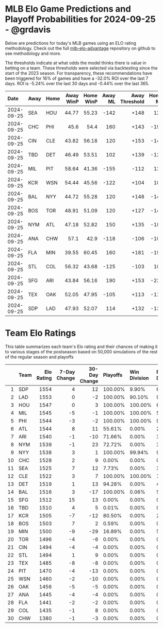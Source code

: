 # MLB Elo Game Predictions and Playoff Probabilities for 2024-09-25 - @grdavis
Below are predictions for today's MLB games using an ELO rating methodology. Check out the full [mlb-elo-advantage](https://github.com/grdavis/mlb-elo-advantage) repository on github to see methodology and more.

The thresholds indicate at what odds the model thinks there is value in betting on a team. These thresholds were selected via backtesting since the start of the 2023 season. For transparency, these recommendations have been triggered for 16% of games and have a -32.0% ROI over the last 7 days. ROI is -5.24% over the last 30 days and -0.44% over the last 365.

| Date       | Away   | Home   |   Away WinP |   Home WinP |   Away ML |   Away Threshold |   Home ML |   Home Threshold |
|:-----------|:-------|:-------|------------:|------------:|----------:|-----------------:|----------:|-----------------:|
| 2024-09-25 | SEA    | HOU    |       44.77 |       55.23 |      -142 |             +148 |       120 |             +101 |
| 2024-09-25 | CHC    | PHI    |       45.6  |       54.4  |       160 |             +143 |      -192 |             +104 |
| 2024-09-25 | CIN    | CLE    |       43.82 |       56.18 |       120 |             +153 |      -142 |             -102 |
| 2024-09-25 | TBD    | DET    |       46.49 |       53.51 |       102 |             +139 |      -122 |             +107 |
| 2024-09-25 | MIL    | PIT    |       58.64 |       41.36 |      -155 |             -112 |       130 |             +168 |
| 2024-09-25 | KCR    | WSN    |       54.44 |       45.56 |      -122 |             +104 |       102 |             +144 |
| 2024-09-25 | BAL    | NYY    |       44.72 |       55.28 |       120 |             +148 |      -142 |             +101 |
| 2024-09-25 | BOS    | TOR    |       48.91 |       51.09 |       120 |             +127 |      -142 |             +117 |
| 2024-09-25 | NYM    | ATL    |       47.18 |       52.82 |       150 |             +135 |      -180 |             +110 |
| 2024-09-25 | ANA    | CHW    |       57.1  |       42.9  |      -118 |             -106 |      -102 |             +159 |
| 2024-09-25 | FLA    | MIN    |       39.55 |       60.45 |       160 |             +181 |      -192 |             -120 |
| 2024-09-25 | STL    | COL    |       56.32 |       43.68 |      -125 |             -103 |       105 |             +154 |
| 2024-09-25 | SFG    | ARI    |       43.84 |       56.16 |       190 |             +153 |      -230 |             -102 |
| 2024-09-25 | TEX    | OAK    |       52.05 |       47.95 |      -105 |             +113 |      -115 |             +132 |
| 2024-09-25 | SDP    | LAD    |       47.93 |       52.07 |       114 |             +132 |      -135 |             +113 |

# Team Elo Ratings
This table summarizes each team's Elo rating and their chances of making it to various stages of the postseason based on 50,000 simulations of the rest of the regular season and playoffs

|    | Team   |   Elo Rating |   7-Day Change |   30-Day Change | Playoffs   | Win Division   | Reach Div. Rd.   | Reach CS   | Reach WS   | Win WS   |
|---:|:-------|-------------:|---------------:|----------------:|:-----------|:---------------|:-----------------|:-----------|:-----------|:---------|
|  1 | SDP    |         1554 |              4 |              12 | 100.00%    | 9.90%          | 61.75%           | 31.49%     | 17.08%     | 10.16%   |
|  2 | LAD    |         1553 |              0 |              -2 | 100.00%    | 90.10%         | 95.48%           | 50.90%     | 27.44%     | 16.42%   |
|  3 | HOU    |         1547 |              0 |               3 | 100.00%    | 100.00%        | 64.53%           | 36.97%     | 20.96%     | 10.34%   |
|  4 | MIL    |         1545 |             -5 |              -1 | 100.00%    | 100.00%        | 58.25%           | 28.08%     | 13.45%     | 7.53%    |
|  5 | PHI    |         1544 |             -3 |              -2 | 100.00%    | 100.00%        | 97.95%           | 49.88%     | 23.43%     | 13.09%   |
|  6 | ATL    |         1544 |              8 |              11 | 55.61%     | 0.00%          | 24.44%           | 11.51%     | 5.48%      | 3.04%    |
|  7 | ARI    |         1540 |             -1 |             -10 | 71.66%     | 0.00%          | 30.85%           | 13.98%     | 6.41%      | 3.47%    |
|  8 | NYM    |         1539 |             -1 |              23 | 72.72%     | 0.00%          | 31.28%           | 14.16%     | 6.71%      | 3.55%    |
|  9 | NYY    |         1538 |              3 |               1 | 100.00%    | 99.94%         | 99.98%           | 58.08%     | 31.59%     | 14.65%   |
| 10 | CHC    |         1528 |              2 |               9 | 0.00%      | 0.00%          | 0.00%            | 0.00%      | 0.00%      | 0.00%    |
| 11 | SEA    |         1525 |              7 |              12 | 7.73%      | 0.00%          | 3.13%            | 1.52%      | 0.71%      | 0.26%    |
| 12 | CLE    |         1522 |              3 |               7 | 100.00%    | 100.00%        | 100.00%          | 47.46%     | 21.98%     | 8.59%    |
| 13 | DET    |         1519 |              1 |              13 | 94.28%     | 0.00%          | 42.02%           | 18.55%     | 8.65%      | 3.24%    |
| 14 | BAL    |         1516 |              3 |             -17 | 100.00%    | 0.06%          | 54.63%           | 22.93%     | 10.31%     | 3.74%    |
| 15 | SFG    |         1512 |             15 |              13 | 0.00%      | 0.00%          | 0.00%            | 0.00%      | 0.00%      | 0.00%    |
| 16 | TBD    |         1510 |              4 |               5 | 0.01%      | 0.00%          | 0.00%            | 0.00%      | 0.00%      | 0.00%    |
| 17 | KCR    |         1505 |             -7 |             -12 | 80.50%     | 0.00%          | 29.97%           | 12.14%     | 4.94%      | 1.64%    |
| 18 | BOS    |         1503 |              7 |               2 | 0.59%      | 0.00%          | 0.17%            | 0.10%      | 0.03%      | 0.01%    |
| 19 | MIN    |         1500 |             -9 |             -29 | 16.89%     | 0.00%          | 5.57%            | 2.25%      | 0.83%      | 0.26%    |
| 20 | TOR    |         1496 |             -4 |              -6 | 0.00%      | 0.00%          | 0.00%            | 0.00%      | 0.00%      | 0.00%    |
| 21 | CIN    |         1494 |             -4 |              -4 | 0.00%      | 0.00%          | 0.00%            | 0.00%      | 0.00%      | 0.00%    |
| 22 | STL    |         1494 |              1 |               9 | 0.00%      | 0.00%          | 0.00%            | 0.00%      | 0.00%      | 0.00%    |
| 23 | TEX    |         1485 |             -8 |              -8 | 0.00%      | 0.00%          | 0.00%            | 0.00%      | 0.00%      | 0.00%    |
| 24 | PIT    |         1470 |             -4 |             -13 | 0.00%      | 0.00%          | 0.00%            | 0.00%      | 0.00%      | 0.00%    |
| 25 | WSN    |         1460 |             -2 |             -10 | 0.00%      | 0.00%          | 0.00%            | 0.00%      | 0.00%      | 0.00%    |
| 26 | OAK    |         1456 |             -5 |              -5 | 0.00%      | 0.00%          | 0.00%            | 0.00%      | 0.00%      | 0.00%    |
| 27 | ANA    |         1445 |             -4 |              -4 | 0.00%      | 0.00%          | 0.00%            | 0.00%      | 0.00%      | 0.00%    |
| 28 | FLA    |         1441 |             -2 |              -2 | 0.00%      | 0.00%          | 0.00%            | 0.00%      | 0.00%      | 0.00%    |
| 29 | COL    |         1435 |             -1 |               8 | 0.00%      | 0.00%          | 0.00%            | 0.00%      | 0.00%      | 0.00%    |
| 30 | CHW    |         1380 |             -1 |              -3 | 0.00%      | 0.00%          | 0.00%            | 0.00%      | 0.00%      | 0.00%    |